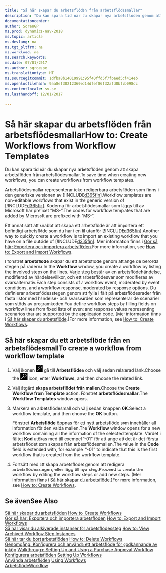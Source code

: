 ```yaml
---
title: "Så här skapar du arbetsflöden från arbetsflödesmallar"
description: "Du kan spara tid när du skapar nya arbetsflöden genom att skapa arbetsflöden från arbetsflödesmallar."
documentationcenter: 
author: SorenGP
ms.prod: dynamics-nav-2018
ms.topic: article
ms.devlang: na
ms.tgt_pltfrm: na
ms.workload: na
ms.search.keywords: 
ms.date: 07/01/2017
ms.author: sgroespe
ms.translationtype: HT
ms.sourcegitcommit: 1dfba8b14019991c95f40ffd5f7fbaed5df414eb
ms.openlocfilehash: 9aa8ef38212360ed14dfef86f32afd8bfcb098dc
ms.contentlocale: sv-se
ms.lasthandoff: 12/01/2017

---
```

# <a name="how-to-create-workflows-from-workflow-templates"></a><span data-ttu-id="e0829-103">Så här skapar du arbetsflöden från arbetsflödesmallar</span><span class="sxs-lookup"><span data-stu-id="e0829-103">How to: Create Workflows from Workflow Templates</span></span>
<span data-ttu-id="e0829-104">Du kan spara tid när du skapar nya arbetsflöden genom att skapa arbetsflöden från arbetsflödesmallar.</span><span class="sxs-lookup"><span data-stu-id="e0829-104">To save time when creating new workflows, you can create workflows from workflow templates.</span></span>  

 <span data-ttu-id="e0829-105">Arbetsflödesmallar representerar icke-redigerbara arbetsflöden som finns i den generiska versionen av [!INCLUDE[d365fin](includes/d365fin_md.md)].</span><span class="sxs-lookup"><span data-stu-id="e0829-105">Workflow templates are non-editable workflows that exist in the generic version of [!INCLUDE[d365fin](includes/d365fin_md.md)].</span></span> <span data-ttu-id="e0829-106">Koderna för arbetsflödesmallar som läggs till av Microsoft har prefixet ”MS-”.</span><span class="sxs-lookup"><span data-stu-id="e0829-106">The codes for workflow templates that are added by Microsoft are prefixed with “MS-“.</span></span>  

 <span data-ttu-id="e0829-107">Ett annat sätt att snabbt att skapa ett arbetsflöde är att importera ett befintligt arbetsflöde som du har i en fil utanför [!INCLUDE[d365fin](includes/d365fin_md.md)].</span><span class="sxs-lookup"><span data-stu-id="e0829-107">Another way to quickly create a workflow is to import an existing workflow that you have on a file outside of [!INCLUDE[d365fin](includes/d365fin_md.md)].</span></span> <span data-ttu-id="e0829-108">Mer information finns i [Gör så här: Exportera och importera arbetsflöden](across-how-to-export-and-import-workflows.md).</span><span class="sxs-lookup"><span data-stu-id="e0829-108">For more information, see [How to: Export and Import Workflows](across-how-to-export-and-import-workflows.md).</span></span>  

<span data-ttu-id="e0829-109">I fönstret **arbetsflöde** skapar du ett arbetsflöde genom att ange de berörda stegen på raderna.</span><span class="sxs-lookup"><span data-stu-id="e0829-109">In the **Workflow** window, you create a workflow by listing the involved steps on the lines.</span></span> <span data-ttu-id="e0829-110">Varje steg består av en arbetsflödehändelse, modifierad av händelsevillkor, och ett arbetsflödesvar som modifieras av svarsalternativ.</span><span class="sxs-lookup"><span data-stu-id="e0829-110">Each step consists of a workflow event, moderated by event conditions, and a workflow response, moderated by response options.</span></span> <span data-ttu-id="e0829-111">Du definierar arbetsflödesstegen genom att fylla i fält på arbetsflödesrader från fasta listor med händelse- och svarsvärden som representerar de scenarier som stöds av programkoden.</span><span class="sxs-lookup"><span data-stu-id="e0829-111">You define workflow steps by filling fields on workflow lines from fixed lists of event and response values representing scenarios that are supported by the application code.</span></span> <span data-ttu-id="e0829-112">(Mer information finns i [Så här skapar du arbetsflöde](across-how-to-create-workflows.md).)</span><span class="sxs-lookup"><span data-stu-id="e0829-112">For more information, see [How to: Create Workflows](across-how-to-create-workflows.md).</span></span>  

## <a name="to-create-a-workflow-from-workflow-template"></a><span data-ttu-id="e0829-113">Så här skapar du ett arbetsflöde från en arbetsflödesmall</span><span class="sxs-lookup"><span data-stu-id="e0829-113">To create a workflow from workflow template</span></span>  
1.  <span data-ttu-id="e0829-114">Välj ikonen ![Söka efter sida eller rapport](media/ui-search/search_small.png "Söka efter sida eller rapport") gå till **Arbetsflöden** och välj sedan relaterad länk.</span><span class="sxs-lookup"><span data-stu-id="e0829-114">Choose the ![Search for Page or Report](media/ui-search/search_small.png "Search for Page or Report icon") icon, enter **Workflows**, and then choose the related link.</span></span>  
2.  <span data-ttu-id="e0829-115">Välj åtgärd **skapa arbetsflödet från mallen**.</span><span class="sxs-lookup"><span data-stu-id="e0829-115">Choose the **Create Workflow from Template** action.</span></span> <span data-ttu-id="e0829-116">Fönstret **arbetsflödesmallar**.</span><span class="sxs-lookup"><span data-stu-id="e0829-116">The **Workflow Templates** window opens.</span></span>  
3.  <span data-ttu-id="e0829-117">Markera en arbetsflödesmall och välj sedan knappen **OK**.</span><span class="sxs-lookup"><span data-stu-id="e0829-117">Select a workflow template, and then choose the **OK** button.</span></span>  

     <span data-ttu-id="e0829-118">Fönstret **Arbetsflöde** öppnas för ett nytt arbetsflöde som innehåller all information för den valda mallen.</span><span class="sxs-lookup"><span data-stu-id="e0829-118">The **Workflow** window opens for a new workflow containing all the information of the selected template.</span></span> <span data-ttu-id="e0829-119">Värdet i fältet **Kod** utökas med till exempel ”-01" för att ange att det är det första arbetsflödet som skapas från arbetsflödesmallen.</span><span class="sxs-lookup"><span data-stu-id="e0829-119">The value in the **Code** field is extended with, for example, “-01” to indicate that this is the first workflow that is created from the workflow template.</span></span>  
4.  <span data-ttu-id="e0829-120">Fortsätt med att skapa arbetsflödet genom att redigera arbetsflödesstegen, eller lägg till nya steg.</span><span class="sxs-lookup"><span data-stu-id="e0829-120">Proceed to create the workflow by editing the workflow steps or add new steps.</span></span> <span data-ttu-id="e0829-121">(Mer information finns i [Så här skapar du arbetsflöde](across-how-to-create-workflows.md).)</span><span class="sxs-lookup"><span data-stu-id="e0829-121">For more information, see [How to: Create Workflows](across-how-to-create-workflows.md).</span></span>  

## <a name="see-also"></a><span data-ttu-id="e0829-122">Se även</span><span class="sxs-lookup"><span data-stu-id="e0829-122">See Also</span></span>  
 <span data-ttu-id="e0829-123">[Så här skapar du arbetsflöden](across-how-to-create-workflows.md) </span><span class="sxs-lookup"><span data-stu-id="e0829-123">[How to: Create Workflows](across-how-to-create-workflows.md) </span></span>  
 <span data-ttu-id="e0829-124">[Gör så här: Exportera och importera arbetsflöden](across-how-to-export-and-import-workflows.md) </span><span class="sxs-lookup"><span data-stu-id="e0829-124">[How to: Export and Import Workflows](across-how-to-export-and-import-workflows.md) </span></span>  
 <span data-ttu-id="e0829-125">[Så här visar du arkiverade instanser för arbetsflödessteg](across-how-to-view-archived-workflow-step-instances.md) </span><span class="sxs-lookup"><span data-stu-id="e0829-125">[How to: View Archived Workflow Step Instances](across-how-to-view-archived-workflow-step-instances.md) </span></span>  
 <span data-ttu-id="e0829-126">[Så här tar du bort arbetsflöden](across-how-to-delete-workflows.md) </span><span class="sxs-lookup"><span data-stu-id="e0829-126">[How to: Delete Workflows](across-how-to-delete-workflows.md) </span></span>  
 <span data-ttu-id="e0829-127">[Genomgång: Konfigurera och använda ett arbetsflöde för godkännande av inköp](walkthrough-setting-up-and-using-a-purchase-approval-workflow.md) </span><span class="sxs-lookup"><span data-stu-id="e0829-127">[Walkthrough: Setting Up and Using a Purchase Approval Workflow](walkthrough-setting-up-and-using-a-purchase-approval-workflow.md) </span></span>  
 <span data-ttu-id="e0829-128">[Konfigurera arbetsflöden](across-set-up-workflows.md) </span><span class="sxs-lookup"><span data-stu-id="e0829-128">[Setting Up Workflows](across-set-up-workflows.md) </span></span>  
 <span data-ttu-id="e0829-129">[Använda arbetsflöden](across-use-workflows.md) </span><span class="sxs-lookup"><span data-stu-id="e0829-129">[Using Workflows](across-use-workflows.md) </span></span>  
 [<span data-ttu-id="e0829-130">Arbetsflöde</span><span class="sxs-lookup"><span data-stu-id="e0829-130">Workflow</span></span>](across-workflow.md)   

